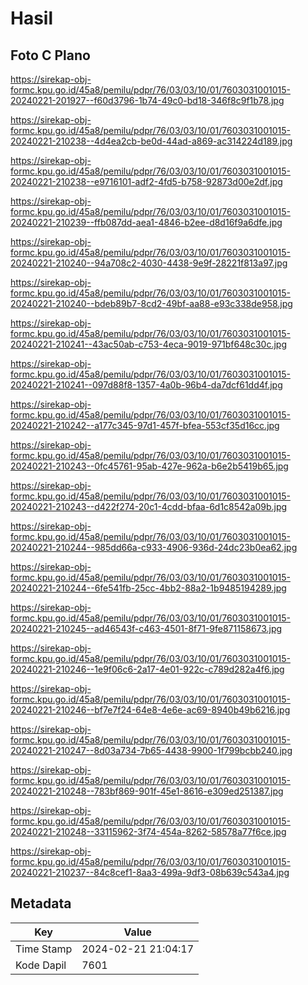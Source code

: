 # Hasil

## Foto C Plano

https://sirekap-obj-formc.kpu.go.id/45a8/pemilu/pdpr/76/03/03/10/01/7603031001015-20240221-201927--f60d3796-1b74-49c0-bd18-346f8c9f1b78.jpg

https://sirekap-obj-formc.kpu.go.id/45a8/pemilu/pdpr/76/03/03/10/01/7603031001015-20240221-210238--4d4ea2cb-be0d-44ad-a869-ac314224d189.jpg

https://sirekap-obj-formc.kpu.go.id/45a8/pemilu/pdpr/76/03/03/10/01/7603031001015-20240221-210238--e9716101-adf2-4fd5-b758-92873d00e2df.jpg

https://sirekap-obj-formc.kpu.go.id/45a8/pemilu/pdpr/76/03/03/10/01/7603031001015-20240221-210239--ffb087dd-aea1-4846-b2ee-d8d16f9a6dfe.jpg

https://sirekap-obj-formc.kpu.go.id/45a8/pemilu/pdpr/76/03/03/10/01/7603031001015-20240221-210240--94a708c2-4030-4438-9e9f-28221f813a97.jpg

https://sirekap-obj-formc.kpu.go.id/45a8/pemilu/pdpr/76/03/03/10/01/7603031001015-20240221-210240--bdeb89b7-8cd2-49bf-aa88-e93c338de958.jpg

https://sirekap-obj-formc.kpu.go.id/45a8/pemilu/pdpr/76/03/03/10/01/7603031001015-20240221-210241--43ac50ab-c753-4eca-9019-971bf648c30c.jpg

https://sirekap-obj-formc.kpu.go.id/45a8/pemilu/pdpr/76/03/03/10/01/7603031001015-20240221-210241--097d88f8-1357-4a0b-96b4-da7dcf61dd4f.jpg

https://sirekap-obj-formc.kpu.go.id/45a8/pemilu/pdpr/76/03/03/10/01/7603031001015-20240221-210242--a177c345-97d1-457f-bfea-553cf35d16cc.jpg

https://sirekap-obj-formc.kpu.go.id/45a8/pemilu/pdpr/76/03/03/10/01/7603031001015-20240221-210243--0fc45761-95ab-427e-962a-b6e2b5419b65.jpg

https://sirekap-obj-formc.kpu.go.id/45a8/pemilu/pdpr/76/03/03/10/01/7603031001015-20240221-210243--d422f274-20c1-4cdd-bfaa-6d1c8542a09b.jpg

https://sirekap-obj-formc.kpu.go.id/45a8/pemilu/pdpr/76/03/03/10/01/7603031001015-20240221-210244--985dd66a-c933-4906-936d-24dc23b0ea62.jpg

https://sirekap-obj-formc.kpu.go.id/45a8/pemilu/pdpr/76/03/03/10/01/7603031001015-20240221-210244--6fe541fb-25cc-4bb2-88a2-1b9485194289.jpg

https://sirekap-obj-formc.kpu.go.id/45a8/pemilu/pdpr/76/03/03/10/01/7603031001015-20240221-210245--ad46543f-c463-4501-8f71-9fe871158673.jpg

https://sirekap-obj-formc.kpu.go.id/45a8/pemilu/pdpr/76/03/03/10/01/7603031001015-20240221-210246--1e9f06c6-2a17-4e01-922c-c789d282a4f6.jpg

https://sirekap-obj-formc.kpu.go.id/45a8/pemilu/pdpr/76/03/03/10/01/7603031001015-20240221-210246--bf7e7f24-64e8-4e6e-ac69-8940b49b6216.jpg

https://sirekap-obj-formc.kpu.go.id/45a8/pemilu/pdpr/76/03/03/10/01/7603031001015-20240221-210247--8d03a734-7b65-4438-9900-1f799bcbb240.jpg

https://sirekap-obj-formc.kpu.go.id/45a8/pemilu/pdpr/76/03/03/10/01/7603031001015-20240221-210248--783bf869-901f-45e1-8616-e309ed251387.jpg

https://sirekap-obj-formc.kpu.go.id/45a8/pemilu/pdpr/76/03/03/10/01/7603031001015-20240221-210248--33115962-3f74-454a-8262-58578a77f6ce.jpg

https://sirekap-obj-formc.kpu.go.id/45a8/pemilu/pdpr/76/03/03/10/01/7603031001015-20240221-210237--84c8cef1-8aa3-499a-9df3-08b639c543a4.jpg


## Metadata

| Key        | Value               |
| ---------- | ------------------- |
| Time Stamp | 2024-02-21 21:04:17 |
| Kode Dapil | 7601                |



